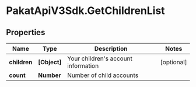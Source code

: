 # PakatApiV3Sdk.GetChildrenList

## Properties
Name | Type | Description | Notes
------------ | ------------- | ------------- | -------------
**children** | **[Object]** | Your children&#39;s account information | [optional] 
**count** | **Number** | Number of child accounts | 


